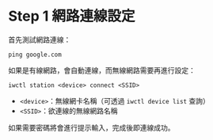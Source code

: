 # Step 1 網路連線設定
首先測試網路連線：
```shell
ping google.com
```

如果是有線網路，會自動連線，而無線網路需要再進行設定：
```shell
iwctl station <device> connect <SSID>
```
* `<device>`：無線網卡名稱（可透過 `iwctl device list` 查詢）
* `<SSID>`：欲連線的無線網路名稱

如果需要密碼將會進行提示輸入，完成後即連線成功。